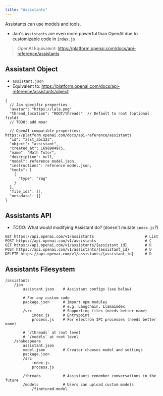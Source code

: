```yaml
---
title: "Assistants"
---
```


Assistants can use models and tools.

- Jan's `Assistants` are even more powerful than OpenAI due to customizable code in `index.js`

> OpenAI Equivalent: https://platform.openai.com/docs/api-reference/assistants

## Assistant Object

- `assistant.json`
- Equivalent to: https://platform.openai.com/docs/api-reference/assistants/object

```json=
{
  // Jan specific properties
  "avatar": "https://lala.png"
  "thread_location": "ROOT/threads"  // Default to root (optional field)
  // TODO: add moar

  // OpenAI compatible properties: https://platform.openai.com/docs/api-reference/assistants
  "id": "asst_abc123",
  "object": "assistant",
  "created_at": 1698984975,
  "name": "Math Tutor",
  "description": null,
  "model": reference model.json,
  "instructions": reference model.json,
  "tools": [
    {
      "type": "rag"
    }
  ],
  "file_ids": [],
  "metadata": {}
}
```

## Assistants API

- _TODO_: What would modifying Assistant do? (doesn't mutate `index.js`?)

```sh=
GET https://api.openai.com/v1/assistants                       # List
POST https://api.openai.com/v1/assistants                      # C
GET https://api.openai.com/v1/assistants/{assistant_id}        # R
POST https://api.openai.com/v1/assistants/{assistant_id}       # U
DELETE https://api.openai.com/v1/assistants/{assistant_id}     # D
```

## Assistants Filesystem

```sh=
/assistants
    /jan
        assistant.json    # Assistant configs (see below)

        # For any custom code
        package.json      # Import npm modules
                          # e.g. Langchain, Llamaindex
        /src              # Supporting files (needs better name)
            index.js      # Entrypoint
            process.js    # For electron IPC processes (needs better name)

        # `/threads` at root level
        # `/models` at root level
    /shakespeare
        assistant.json
        model.json        # Creator chooses model and settings
        package.json
        /src
            index.js
            process.js

        /threads          # Assistants remember conversations in the future
        /models           # Users can upload custom models
            /finetuned-model
```
